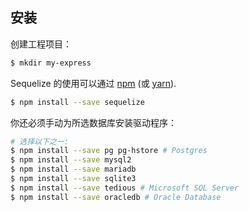 ## 安装

创建工程项目：

```bash
$ mkdir my-express
```

Sequelize 的使用可以通过 [npm](https://www.npmjs.com/package/sequelize) (或 [yarn](https://yarnpkg.com/package/sequelize)).

```bash
$ npm install --save sequelize
```

你还必须手动为所选数据库安装驱动程序：

```bash
# 选择以下之一:
$ npm install --save pg pg-hstore # Postgres
$ npm install --save mysql2
$ npm install --save mariadb
$ npm install --save sqlite3
$ npm install --save tedious # Microsoft SQL Server
$ npm install --save oracledb # Oracle Database
```